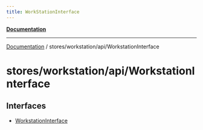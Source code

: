 ```yaml
---
title: WorkStationInterface
---
```


[**Documentation**](../../../../index.md)

***

[Documentation](../../../../index.md) / stores/workstation/api/WorkstationInterface

# stores/workstation/api/WorkstationInterface

## Interfaces

- [WorkstationInterface](interfaces/WorkstationInterface.md)
